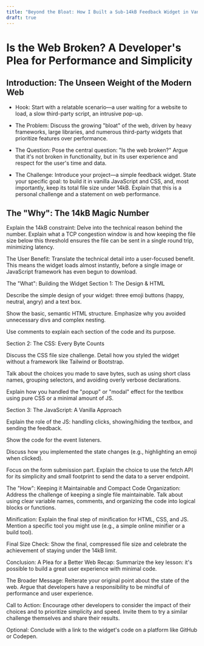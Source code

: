 ```yaml
---
title: "Beyond the Bloat: How I Built a Sub-14kB Feedback Widget in Vanilla JS"
draft: true
---
```


# Is the Web Broken? A Developer's Plea for Performance and Simplicity

## Introduction: The Unseen Weight of the Modern Web

- Hook: Start with a relatable scenario—a user waiting for a website to load, a slow third-party script, an intrusive pop-up.

- The Problem: Discuss the growing "bloat" of the web, driven by heavy frameworks, large libraries, and numerous third-party widgets that prioritize features over performance.

- The Question: Pose the central question: "Is the web broken?" Argue that it's not broken in functionality, but in its user experience and respect for the user's time and data.

- The Challenge: Introduce your project—a simple feedback widget. State your specific goal: to build it in vanilla JavaScript and CSS, and, most importantly, keep its total file size under 14kB. Explain that this is a personal challenge and a statement on web performance.

## The "Why": The 14kB Magic Number

Explain the 14kB constraint: Delve into the technical reason behind the number. Explain what a TCP congestion window is and how keeping the file size below this threshold ensures the file can be sent in a single round trip, minimizing latency.

The User Benefit: Translate the technical detail into a user-focused benefit. This means the widget loads almost instantly, before a single image or JavaScript framework has even begun to download.

The "What": Building the Widget
Section 1: The Design & HTML

Describe the simple design of your widget: three emoji buttons (happy, neutral, angry) and a text box.

Show the basic, semantic HTML structure. Emphasize why you avoided unnecessary divs and complex nesting.

Use comments to explain each section of the code and its purpose.

Section 2: The CSS: Every Byte Counts

Discuss the CSS file size challenge. Detail how you styled the widget without a framework like Tailwind or Bootstrap.

Talk about the choices you made to save bytes, such as using short class names, grouping selectors, and avoiding overly verbose declarations.

Explain how you handled the "popup" or "modal" effect for the textbox using pure CSS or a minimal amount of JS.

Section 3: The JavaScript: A Vanilla Approach

Explain the role of the JS: handling clicks, showing/hiding the textbox, and sending the feedback.

Show the code for the event listeners.

Discuss how you implemented the state changes (e.g., highlighting an emoji when clicked).

Focus on the form submission part. Explain the choice to use the fetch API for its simplicity and small footprint to send the data to a server endpoint.

The "How": Keeping it Maintainable and Compact
Code Organization: Address the challenge of keeping a single file maintainable. Talk about using clear variable names, comments, and organizing the code into logical blocks or functions.

Minification: Explain the final step of minification for HTML, CSS, and JS. Mention a specific tool you might use (e.g., a simple online minifier or a build tool).

Final Size Check: Show the final, compressed file size and celebrate the achievement of staying under the 14kB limit.

Conclusion: A Plea for a Better Web
Recap: Summarize the key lesson: it's possible to build a great user experience with minimal code.

The Broader Message: Reiterate your original point about the state of the web. Argue that developers have a responsibility to be mindful of performance and user experience.

Call to Action: Encourage other developers to consider the impact of their choices and to prioritize simplicity and speed. Invite them to try a similar challenge themselves and share their results.

Optional: Conclude with a link to the widget's code on a platform like GitHub or Codepen.
